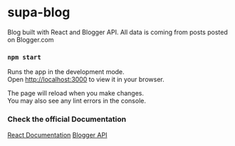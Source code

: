 # supa-blog
Blog built with React and Blogger API.
All data is coming from posts posted on Blogger.com

### `npm start`

Runs the app in the development mode.\
Open [http://localhost:3000](http://localhost:3000) to view it in your browser.

The page will reload when you make changes.\
You may also see any lint errors in the console.

### Check the official Documentation
[React Documentation](https://react.dev/)
[Blogger API](https://developers.google.com/blogger)